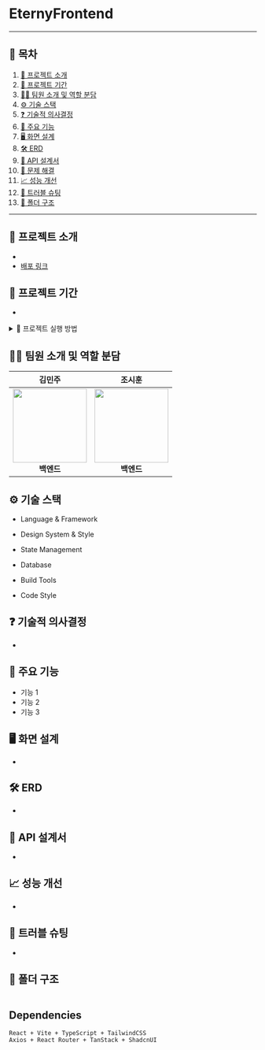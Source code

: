# EternyFrontend
---

## 📖 목차

1. [🔎 프로젝트 소개](#-프로젝트-소개)  
2. [🎯 프로젝트 기간](#-프로젝트-기간)
3. [🧑‍💻 팀원 소개 및 역할 분담](#-팀원-소개-및-역할-분담)
4. [⚙️ 기술 스택](#-기술-스택)  
5. [❓ 기술적 의사결정](#-기술적-의사결정)  
6. [🚀 주요 기능](#-주요-기능)  
7. [🖥 화면 설계](#-화면-설계)  
8. [🛠 ERD](#-erd)  
9. [📃 API 설계서](#-api-설계서)  
10. [🧩 문제 해결](#-문제-해결)  
11. [📈 성능 개선](#-성능-개선)  
12. [🚨 트러블 슈팅](#-트러블-슈팅)  
13. [📂 폴더 구조](#-폴더-구조)

---

## 🔎 프로젝트 소개
- 
- [배포 링크](https://github.com/)
## 🎯 프로젝트 기간
-

<details>
  <summary>🎇 프로젝트 실행 방법</summary>

### 1️⃣ Git Clone
  ```bash
  git clone 
```

### 2️⃣ 

```

```

### 3️⃣ 
``` bash
```

### 4️⃣ 
```bash
```    
</details>

## 🧑‍💻 팀원 소개 및 역할 분담

|                      **김민주**                      |                     **조시훈**                     | 
|:-------------------------------------------------:|:-----------------------------------------------:|
| <img src="" height=150 width=150> <br/> **백엔드**   | <img src="" height=150 width=150> <br/> **백엔드** | 



## ⚙️ 기술 스택
- Language & Framework

- Design System & Style

- State Management

- Database

- Build Tools

- Code Style

## ❓ 기술적 의사결정
- 

## 🚀 주요 기능
- 기능 1
- 기능 2
- 기능 3

## 🖥 화면 설계
- 

## 🛠 ERD
- 

## 📃 API 설계서
- 

## 📈 성능 개선
- 

## 🚨 트러블 슈팅
- 

## 📂 폴더 구조
```bash
```

## Dependencies
```
React + Vite + TypeScript + TailwindCSS
Axios + React Router + TanStack + ShadcnUI
```
